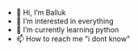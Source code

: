 - 👋 Hi, I’m Balluk
- 👀 I’m interested in everything
- 🌱 I’m currently learning python
- 📫 How to reach me "i dont know"

<!---
Balluk94/Balluk94 is a ✨ special ✨ repository because its `README.md` (this file) appears on your GitHub profile.
You can click the Preview link to take a look at your changes.
--->
